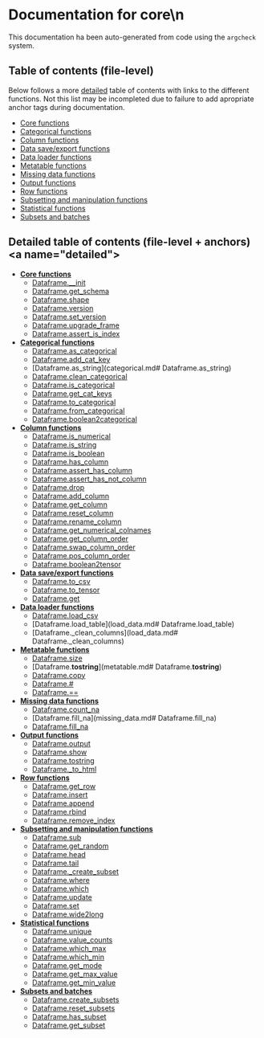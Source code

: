 # Documentation for core\n

This documentation ha been auto-generated from code using the `argcheck` system.

## Table of contents (file-level)

Below follows a more [detailed](#detailed) table of contents with links to
the different functions. Not this list may be incompleted due to failure to
add apropriate anchor tags during documentation.


- [Core functions](init.md)
- [Categorical functions](categorical.md)
- [Column functions](column.md)
- [Data save/export functions](export_data.md)
- [Data loader functions](load_data.md)
- [Metatable functions](metatable.md)
- [Missing data functions](missing_data.md)
- [Output functions](output.md)
- [Row functions](row.md)
- [Subsetting and manipulation functions](select_set_update.md)
- [Statistical functions](statistics.md)
- [Subsets and batches](subsets_and_batches.md)

## Detailed table of contents (file-level + anchors)<a name=\"detailed\">


- **[Core functions](init.md)**
  - [Dataframe.__init](init.md#Dataframe.__init)
  - [Dataframe.get_schema](init.md#Dataframe.get_schema)
  - [Dataframe.shape](init.md#Dataframe.shape)
  - [Dataframe.version](init.md#Dataframe.version)
  - [Dataframe.set_version](init.md#Dataframe.set_version)
  - [Dataframe.upgrade_frame](init.md#Dataframe.upgrade_frame)
  - [Dataframe.assert_is_index](init.md#Dataframe.assert_is_index)
- **[Categorical functions](categorical.md)**
  - [Dataframe.as_categorical](categorical.md#Dataframe.as_categorical)
  - [Dataframe.add_cat_key](categorical.md#Dataframe.add_cat_key)
  - [Dataframe.as_string](categorical.md#	Dataframe.as_string)
  - [Dataframe.clean_categorical](categorical.md#Dataframe.clean_categorical)
  - [Dataframe.is_categorical](categorical.md#Dataframe.is_categorical)
  - [Dataframe.get_cat_keys](categorical.md#Dataframe.get_cat_keys)
  - [Dataframe.to_categorical](categorical.md#Dataframe.to_categorical)
  - [Dataframe.from_categorical](categorical.md#Dataframe.from_categorical)
  - [Dataframe.boolean2categorical](categorical.md#Dataframe.boolean2categorical)
- **[Column functions](column.md)**
  - [Dataframe.is_numerical](column.md#Dataframe.is_numerical)
  - [Dataframe.is_string](column.md#Dataframe.is_string)
  - [Dataframe.is_boolean](column.md#Dataframe.is_boolean)
  - [Dataframe.has_column](column.md#Dataframe.has_column)
  - [Dataframe.assert_has_column](column.md#Dataframe.assert_has_column)
  - [Dataframe.assert_has_not_column](column.md#Dataframe.assert_has_not_column)
  - [Dataframe.drop](column.md#Dataframe.drop)
  - [Dataframe.add_column](column.md#Dataframe.add_column)
  - [Dataframe.get_column](column.md#Dataframe.get_column)
  - [Dataframe.reset_column](column.md#Dataframe.reset_column)
  - [Dataframe.rename_column](column.md#Dataframe.rename_column)
  - [Dataframe.get_numerical_colnames](column.md#Dataframe.get_numerical_colnames)
  - [Dataframe.get_column_order](column.md#Dataframe.get_column_order)
  - [Dataframe.swap_column_order](column.md#Dataframe.swap_column_order)
  - [Dataframe.pos_column_order](column.md#Dataframe.pos_column_order)
  - [Dataframe.boolean2tensor](column.md#Dataframe.boolean2tensor)
- **[Data save/export functions](export_data.md)**
  - [Dataframe.to_csv](export_data.md#Dataframe.to_csv)
  - [Dataframe.to_tensor](export_data.md#Dataframe.to_tensor)
  - [Dataframe.get](export_data.md#Dataframe.get)
- **[Data loader functions](load_data.md)**
  - [Dataframe.load_csv](load_data.md#Dataframe.load_csv)
  - [Dataframe.load_table](load_data.md#	Dataframe.load_table)
  - [Dataframe._clean_columns](load_data.md#	Dataframe._clean_columns)
- **[Metatable functions](metatable.md)**
  - [Dataframe.size](metatable.md#Dataframe.size)
  - [Dataframe.__tostring__](metatable.md#	Dataframe.__tostring__)
  - [Dataframe.copy](metatable.md#Dataframe.copy)
  - [Dataframe.#](metatable.md#Dataframe.#)
  - [Dataframe.==](metatable.md#Dataframe.==)
- **[Missing data functions](missing_data.md)**
  - [Dataframe.count_na](missing_data.md#Dataframe.count_na)
  - [Dataframe.fill_na](missing_data.md#	Dataframe.fill_na)
  - [Dataframe.fill_na](missing_data.md#Dataframe.fill_na)
- **[Output functions](output.md)**
  - [Dataframe.output](output.md#Dataframe.output)
  - [Dataframe.show](output.md#Dataframe.show)
  - [Dataframe.tostring](output.md#Dataframe.tostring)
  - [Dataframe._to_html](output.md#Dataframe._to_html)
- **[Row functions](row.md)**
  - [Dataframe.get_row](row.md#Dataframe.get_row)
  - [Dataframe.insert](row.md#Dataframe.insert)
  - [Dataframe.append](row.md#Dataframe.append)
  - [Dataframe.rbind](row.md#Dataframe.rbind)
  - [Dataframe.remove_index](row.md#Dataframe.remove_index)
- **[Subsetting and manipulation functions](select_set_update.md)**
  - [Dataframe.sub](select_set_update.md#Dataframe.sub)
  - [Dataframe.get_random](select_set_update.md#Dataframe.get_random)
  - [Dataframe.head](select_set_update.md#Dataframe.head)
  - [Dataframe.tail](select_set_update.md#Dataframe.tail)
  - [Dataframe._create_subset](select_set_update.md#Dataframe._create_subset)
  - [Dataframe.where](select_set_update.md#Dataframe.where)
  - [Dataframe.which](select_set_update.md#Dataframe.which)
  - [Dataframe.update](select_set_update.md#Dataframe.update)
  - [Dataframe.set](select_set_update.md#Dataframe.set)
  - [Dataframe.wide2long](select_set_update.md#Dataframe.wide2long)
- **[Statistical functions](statistics.md)**
  - [Dataframe.unique](statistics.md#Dataframe.unique)
  - [Dataframe.value_counts](statistics.md#Dataframe.value_counts)
  - [Dataframe.which_max](statistics.md#Dataframe.which_max)
  - [Dataframe.which_min](statistics.md#Dataframe.which_min)
  - [Dataframe.get_mode](statistics.md#Dataframe.get_mode)
  - [Dataframe.get_max_value](statistics.md#Dataframe.get_max_value)
  - [Dataframe.get_min_value](statistics.md#Dataframe.get_min_value)
- **[Subsets and batches](subsets_and_batches.md)**
  - [Dataframe.create_subsets](subsets_and_batches.md#Dataframe.create_subsets)
  - [Dataframe.reset_subsets](subsets_and_batches.md#Dataframe.reset_subsets)
  - [Dataframe.has_subset](subsets_and_batches.md#Dataframe.has_subset)
  - [Dataframe.get_subset](subsets_and_batches.md#Dataframe.get_subset)
